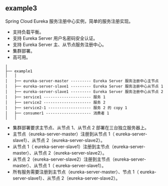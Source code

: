 ## example3

Spring Cloud Eureka 服务注册中心实例，简单的服务注册实现。

- 支持负载平衡。
- 支持 Eureka Server 用户名密码安全认证。
- 支持 Eureka Server 主、从节点服务注册中心。
- 集群部署。
- 高可用。

```
│
├── example1
│   │  
│   ├── eureka-server-master --------- Eureka Server 服务注册中心主节点
│   ├── eureka-server-slave1 --------- Eureka Server 服务注册中心从节点 1
│   ├── eureka-server-slave1 --------- Eureka Server 服务注册中心从节点 2
│   ├── service1 --------------------- 服务 1
│   ├── service2 --------------------- 服务 2
│   ├── service2-1 ------------------- 服务 2 的 copy 1
│   ├── consumer1 -------------------- 消费者 1
│   │ 
```

- 集群部署要求主节点、从节点 1、从节点 2 部署在三台独立服务器上。
- 主节点（eureka-server-master）注册到从节点 1（ eureka-server-slave1）、从节点 2（eureka-server-slave2）。
- 从节点 1（ eureka-server-slave1）注册到主节点（eureka-server-master）、从节点 2（eureka-server-slave2）。
- 从节点 2（eureka-server-slave2）注册到主节点（eureka-server-master）、从节点 1（ eureka-server-slave1）。
- 所有服务需要注册到主节点（eureka-server-master）、节点 1（ eureka-server-slave1）、从节点 2（eureka-server-slave2）。

